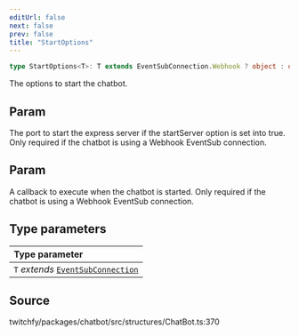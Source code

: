 ```yaml
---
editUrl: false
next: false
prev: false
title: "StartOptions"
---
```


```ts
type StartOptions<T>: T extends EventSubConnection.Webhook ? object : object;
```

The options to start the chatbot.

## Param

The port to start the express server if the startServer option is set into true. Only required if the chatbot is using a Webhook EventSub connection.

## Param

A callback to execute when the chatbot is started. Only required if the chatbot is using a Webhook EventSub connection.

## Type parameters

| Type parameter |
| :------ |
| `T` *extends* [`EventSubConnection`](/api/chatbot/enumerations/eventsubconnection/) |

## Source

twitchfy/packages/chatbot/src/structures/ChatBot.ts:370
